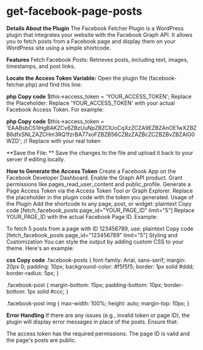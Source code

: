 # get-facebook-page-posts

**Details About the Plugin**
The Facebook Fetcher Plugin is a WordPress plugin that integrates your website with the Facebook Graph API. It allows you to fetch posts from a Facebook page and display them on your WordPress site using a simple shortcode.

**Features**
Fetch Facebook Posts:
Retrieves posts, including text, images, timestamps, and post links.

**Locate the Access Token Variable:** Open the plugin file (facebook-fetcher.php) and find this line:

**php Copy code**
$this->access_token = 'YOUR_ACCESS_TOKEN';
Replace the Placeholder: Replace 'YOUR_ACCESS_TOKEN' with your actual Facebook Access Token. For example:

**php Copy code**
$this->access_token = 'EAABsbCS1iHgBAKZCv6ZBzUuNpZBZClUoCqXzZCZA9EZBZAnOE1wXZBZB6dfxSNLZAZCHm3RQ1fzrBA77xoFZBZB56CZBzZAZBcZCZBZBvZBZAlG0WZD'; // Replace with your real token

**Save the File: ** Save the changes to the file and upload it back to your server if editing locally.

**How to Generate the Access Token**
Create a Facebook App on the Facebook Developer Dashboard.
Enable the Graph API product.
Grant permissions like pages_read_user_content and public_profile.
Generate a Page Access Token via the Access Token Tool or Graph Explorer.
Replace the placeholder in the plugin code with the token you generated.
Usage of the Plugin
Add the shortcode to any page, post, or widget:
plaintext
Copy code
[fetch_facebook_posts page_id="YOUR_PAGE_ID" limit="5"]
Replace YOUR_PAGE_ID with the actual Facebook Page ID.
Example:

To fetch 5 posts from a page with ID 123456789, use:
plaintext
Copy code
[fetch_facebook_posts page_id="123456789" limit="5"]
Styling and Customization
You can style the output by adding custom CSS to your theme. Here's an example:

**css Copy code**
.facebook-posts {
    font-family: Arial, sans-serif;
    margin: 20px 0;
    padding: 10px;
    background-color: #f5f5f5;
    border: 1px solid #ddd;
    border-radius: 5px;
}

.facebook-post {
    margin-bottom: 15px;
    padding-bottom: 10px;
    border-bottom: 1px solid #ccc;
}

.facebook-post img {
    max-width: 100%;
    height: auto;
    margin-top: 10px;
}

**Error Handling**
If there are any issues (e.g., invalid token or page ID), the plugin will display error messages in place of the posts. Ensure that:

The access token has the required permissions.
The page ID is valid and the page's posts are public.
